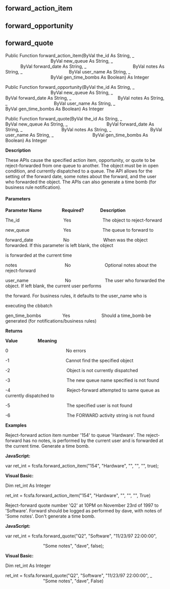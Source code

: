 forward_action_item
---------------------

forward_opportunity
-------------------

forward_quote
-------------

Public Function forward_action_item(ByVal the_id As String, _
                                    ByVal new_queue As String, _
                                    ByVal forward_date As String, _
                                    ByVal notes As String, _
                                    ByVal user_name As String, _
                                    ByVal gen_time_bombs As Boolean) As Integer

Public Function forward_opportunity(ByVal the_id As String, _
                                    ByVal new_queue As String, _
                                    ByVal forward_date As String, _
                                    ByVal notes As String, _
                                    ByVal user_name As String, _
                                    ByVal gen_time_bombs As Boolean) As Integer

Public Function forward_quote(ByVal the_id As String, _
                              ByVal new_queue As String, _
                              ByVal forward_date As String, _
                              ByVal notes As String, _
                              ByVal user_name As String, _
                              ByVal gen_time_bombs As Boolean) As Integer

**Description**

These APIs cause the specified action item, opportunity, or quote to be reject-forwarded from one queue to another. The object must be in open condition, and currently dispatched to a queue. The API allows for the setting of the forward date, some notes about the forward, and the user who forwarded the object. The APIs can also generate a time bomb (for business rule notification).

#### Parameters
**Parameter Name**                **Required?**             **Description**

The_id                                   Yes                         The object to reject-forward

new_queue                           Yes                         The queue to forward to

forward_date                        No                           When was the object forwarded. If this parameter is left blank, the object

is forwarded at the current time

notes                                      No                           Optional notes about the reject-forward

user_name                             No                           The user who forwarded the object. If left blank, the current user performs

the forward. For business rules, it defaults to the user_name who is

executing the cbbatch

gen_time_bombs                 Yes                         Should a time_bomb be generated (for notifications/business rules)

**Returns**

**Value**                **Meaning**

0                                              No errors

-1                                             Cannot find the specified object

-2                                             Object is not currently dispatched

-3                                             The new queue name specified is not found

-4                                             Reject-forward attempted to same queue as currently dispatched to

-5                                             The specified user is not found

-6                                             The FORWARD activity string is not found

**Examples**

 Reject-forward action item number '154' to queue 'Hardware'. The reject-forward has no notes, is performed by the current user and is forwarded at the current time. Generate a time bomb.

**JavaScript:**

var ret_int = fcsfa.forward_action_item("154", "Hardware", "", "", "", true);

**Visual Basic:**

Dim ret_int As Integer

ret_int = fcsfa.forward_action_item("154", "Hardware", "", "", "", True)

 Reject-forward quote number 'Q2' at 10PM on November 23rd of 1997 to 'Software'. Forward should be logged as performed by dave, with notes of 'Some notes'. Don't generate a time bomb.

**JavaScript:**

var ret_int = fcsfa.forward_quote("Q2", "Software", "11/23/97 22:00:00",

                              "Some notes", "dave", false);

**Visual Basic:**

Dim ret_int As Integer

ret_int = fcsfa.forward_quote("Q2", "Software", "11/23/97 22:00:00", _
                              "Some notes", "dave", False)